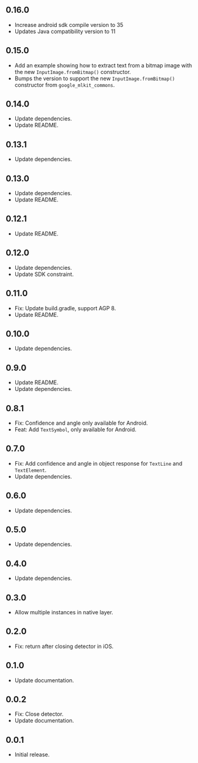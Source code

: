 ## 0.16.0

* Increase android sdk compile version to 35
* Updates Java compatibility version to 11

## 0.15.0

* Add an example showing how to extract text from a bitmap image with the new `InputImage.fromBitmap()` constructor.
* Bumps the version to support the new `InputImage.fromBitmap()` constructor from `google_mlkit_commons`.

## 0.14.0

* Update dependencies.
* Update README.

## 0.13.1

* Update dependencies.

## 0.13.0

* Update dependencies.
* Update README.

## 0.12.1

* Update README.

## 0.12.0

* Update dependencies.
* Update SDK constraint.

## 0.11.0

* Fix: Update build.gradle, support AGP 8.
* Update README.

## 0.10.0

* Update dependencies.

## 0.9.0

* Update README.
* Update dependencies.

## 0.8.1

* Fix: Confidence and angle only available for Android.
* Feat: Add `TextSymbol`, only available for Android.

## 0.7.0

* Fix: Add confidence and angle in object response for `TextLine` and `TextElement`.
* Update dependencies.

## 0.6.0

* Update dependencies.

## 0.5.0

* Update dependencies.

## 0.4.0

* Update dependencies.

## 0.3.0

* Allow multiple instances in native layer.

## 0.2.0

* Fix: return after closing detector in iOS.

## 0.1.0

* Update documentation.

## 0.0.2

* Fix: Close detector.
* Update documentation.

## 0.0.1

* Initial release.
